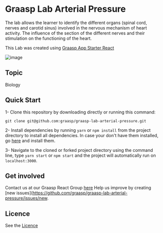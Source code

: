 # Graasp Lab Arterial Pressure

The lab allows the learner to identify the different organs (spinal cord, nerves and carotid sinus) involved in the nervous mechanism of heart activity.
The influence of the section of the different nerves and their stimulation on the functioning of the heart.

This Lab was created using [Graasp App Starter React](https://github.com/react-epfl/graasp-app-starter-react)

![image](https://github.com/graasp/graasp-lab-arterial-pressure/blob/25/update-readme/public/preview.png)
## Topic

Biology


## Quick Start

1- Clone this repository by downloading directly or running this command:

```
git clone git@github.com:graasp/graasp-lab-arterial-pressure.git
```

2- Install dependencies by running `yarn` or `npm install` from the project directory to install all dependencies. In case your don't have them installed, go
[here](https://changelog.com/posts/install-node-js-with-homebrew-on-os-x) and install them.

3- Navigate to the cloned or forked project directory using the command line, type `yarn start` or `npm start` and the project will automatically run on `localhost:3000`.

## Get involved

Contact us at our Graasp React Group [here](http://graasp.eu/)
Help us improve by creating [new issues](https://github.com/graasp/graasp-lab-arterial-pressure/issues/new.

## Licence

See the [Licence](https://github.com/graasp/graasp-lab-arterial-pressure/blob/1/main-view/LICENSE)
